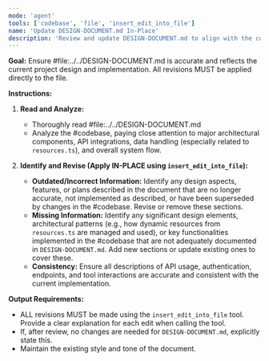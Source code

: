 ```yaml
---
mode: 'agent'
tools: ['codebase', 'file', 'insert_edit_into_file']
name: 'Update DESIGN-DOCUMENT.md In-Place'
description: 'Review and update DESIGN-DOCUMENT.md to align with the current codebase, applying all changes in-place.'
---
```


**Goal:**
Ensure #file:../../DESIGN-DOCUMENT.md is accurate and reflects the current project design and implementation. All revisions MUST be applied directly to the file.

**Instructions:**

1.  **Read and Analyze:**
    *   Thoroughly read #file:../../DESIGN-DOCUMENT.md
    *   Analyze the #codebase, paying close attention to major architectural components, API integrations, data handling (especially related to `resources.ts`), and overall system flow.

2.  **Identify and Revise (Apply IN-PLACE using `insert_edit_into_file`):**
    *   **Outdated/Incorrect Information:** Identify any design aspects, features, or plans described in the document that are no longer accurate, not implemented as described, or have been superseded by changes in the #codebase. Revise or remove these sections.
    *   **Missing Information:** Identify any significant design elements, architectural patterns (e.g., how dynamic resources from `resources.ts` are managed and used), or key functionalities implemented in the #codebase that are not adequately documented in `DESIGN-DOCUMENT.md`. Add new sections or update existing ones to cover these.
    *   **Consistency:** Ensure all descriptions of API usage, authentication, endpoints, and tool interactions are accurate and consistent with the current implementation.

**Output Requirements:**
*   ALL revisions MUST be made using the `insert_edit_into_file` tool. Provide a clear explanation for each edit when calling the tool.
*   If, after review, no changes are needed for `DESIGN-DOCUMENT.md`, explicitly state this.
*   Maintain the existing style and tone of the document.
